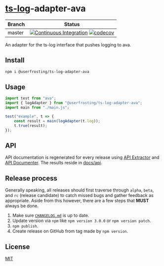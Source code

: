 # [ts-log](https://github.com/kallaspriit/ts-log)-adapter-ava

| Branch | Status |
| ------ | ------ |
| master | [![Continuous Integration](https://github.com/userfrosting/ts-log-adapter-ava/workflows/Continuous%20Integration/badge.svg?branch=master)](https://github.com/userfrosting/ts-log-adapter-ava/actions?query=branch:master+workflow:"Continuous+Integration") [![codecov](https://codecov.io/gh/userfrosting/ts-log-adapter-ava/branch/master/graph/badge.svg)](https://codecov.io/gh/userfrosting/ts-log-adapter-ava/branch/master) |

An adapter for the ts-log interface that pushes logging to ava.

## Install

```bash
npm i @userfrosting/ts-log-adapter-ava
```

## Usage

```js
import test from "ava";
import { logAdapter } from "@userfrosting/ts-log-adapter-ava";
import main from "./main.js";

test("example", t => {
    const result = main(logAdapter(t.log));
    t.true(result);
});
```

## API

API documentation is regenerated for every release using [API Extractor](https://www.npmjs.com/package/@microsoft/api-extractor) and [API Documenter](https://www.npmjs.com/package/@microsoft/api-documenter).
The results reside in [docs/api](./docs/api/index.md).

## Release process

Generally speaking, all releases should first traverse through `alpha`, `beta`, and `rc` (release candidate) to catch missed bugs and gather feedback as appropriate. Aside from this however, there are a few steps that **MUST** always be done.

1. Make sure [`CHANGELOG.md`](./CHANGELOG.md) is up to date.
2. Update version via `npm` like `npm version 3.0.0` or `npm version patch`.
3. `npm publish`.
4. Create release on GitHub from tag made by `npm version`.

## License

[MIT](LICENSE)
